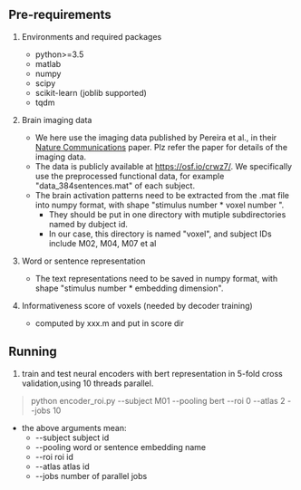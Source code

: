 ## Pre-requirements 
1. Environments and required packages
    + python>=3.5
    + matlab
    + numpy
    + scipy 
    + scikit-learn (joblib supported) 
    + tqdm
2. Brain imaging data
    + We here use the imaging data published by Pereira et al., in their [Nature Communications](https://www.nature.com/articles/s41467-018-03068-4) paper. Plz refer the paper for details of the imaging data. 
    + The data is publicly available at https://osf.io/crwz7/. We specifically use the preprocessed functional data, for example "data_384sentences.mat" of each subject.
    + The brain activation patterns need to be extracted from the .mat file into numpy format, with shape "stimulus number * voxel number ". 
       + They should be put in one directory with mutiple subdirectories named by dubject id.
       + In our case, this directory is named "voxel", and subject IDs include M02, M04, M07 et al

3. Word or sentence representation
    + The text representations need to be saved in numpy format, with shape "stimulus number * embedding dimension". 
4. Informativeness score of voxels (needed by decoder training)
    + computed by xxx.m and put in score dir

## Running 

1. train and test neural encoders with bert representation in 5-fold cross validation,using 10 threads parallel.

> python encoder_roi.py --subject M01 --pooling bert --roi 0 --atlas 2 --jobs 10
   + the above arguments mean:
      + --subject subject id 
      + --pooling word or sentence embedding name
      + --roi roi id 
      + --atlas atlas id
      + --jobs number of parallel jobs